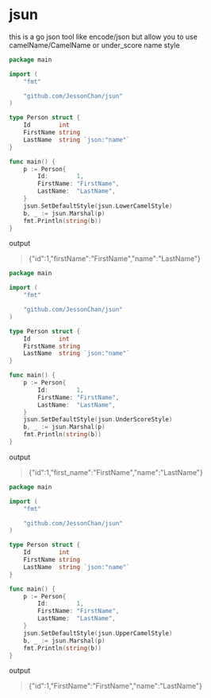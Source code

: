 # jsun
this is a go json tool like encode/json but allow you to use camelName/CamelName or under_score name style

```go
package main

import (
	"fmt"

	"github.com/JessonChan/jsun"
)

type Person struct {
	Id        int
	FirstName string
	LastName  string `json:"name"`
}

func main() {
	p := Person{
		Id:        1,
		FirstName: "FirstName",
		LastName:  "LastName",
	}
	jsun.SetDefaultStyle(jsun.LowerCamelStyle)
	b, _ := jsun.Marshal(p)
	fmt.Println(string(b))
}

``` 

output

> {"id":1,"firstName":"FirstName","name":"LastName"}


```go
package main

import (
	"fmt"

	"github.com/JessonChan/jsun"
)

type Person struct {
	Id        int
	FirstName string
	LastName  string `json:"name"`
}

func main() {
	p := Person{
		Id:        1,
		FirstName: "FirstName",
		LastName:  "LastName",
	}
	jsun.SetDefaultStyle(jsun.UnderScoreStyle)
	b, _ := jsun.Marshal(p)
	fmt.Println(string(b))
}
```

output

> {"id":1,"first_name":"FirstName","name":"LastName"}


```go
package main

import (
	"fmt"

	"github.com/JessonChan/jsun"
)

type Person struct {
	Id        int
	FirstName string
	LastName  string `json:"name"`
}

func main() {
	p := Person{
		Id:        1,
		FirstName: "FirstName",
		LastName:  "LastName",
	}
	jsun.SetDefaultStyle(jsun.UpperCamelStyle)
	b, _ := jsun.Marshal(p)
	fmt.Println(string(b))
}

``` 

output

> {"id":1,"FirstName":"FirstName","name":"LastName"}
